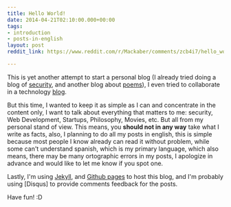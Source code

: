 ```yaml
---
title: Hello World!
date: 2014-04-21T02:10:00.000+00:00
tags:
- introduction
- posts-in-english
layout: post
reddit_link: https://www.reddit.com/r/Mackaber/comments/zcb4i7/hello_world/

---
```

This is yet another attempt to start a personal blog (I already tried doing a blog of [security], and another blog about [poems]), I even tried to collaborate in a technology [blog]. 

But this time, I wanted to keep it as simple as I can and concentrate in the content only, I want to talk about everything that matters to me: security, Web Development, Startups, Philosophy, Movies, etc. But all from my personal stand of view. This means, you **should not in any way** take what I write as facts, also, I planning to do all my posts in english, this is simple because most people I know already can read it without problem, while some can't understand spanish, which is my primary language, which also means, there may be many ortographic errors in my posts, I apologize in advance and would like to let me know if you spot one.

Lastly, I'm using [Jekyll], and [Github pages] to host this blog, and I'm probably using [Disqus] to provide comments feedback for the posts.

Have fun! :D

[security]: https://securityisaj0ke.blogspot.mx
[poems]: https://pdadme.blogspot.mx/
[blog]: https://plusbits.mx/
[Jekyll]: https://jekyllrb.com/
[Github pages]: https://pages.github.com/